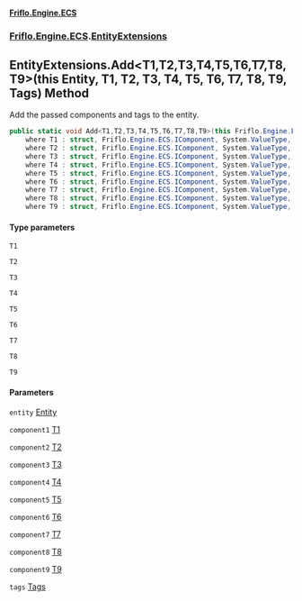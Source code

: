 #### [Friflo.Engine.ECS](index.md 'index')
### [Friflo.Engine.ECS](Friflo.Engine.ECS.md 'Friflo.Engine.ECS').[EntityExtensions](EntityExtensions.md 'Friflo.Engine.ECS.EntityExtensions')

## EntityExtensions.Add<T1,T2,T3,T4,T5,T6,T7,T8,T9>(this Entity, T1, T2, T3, T4, T5, T6, T7, T8, T9, Tags) Method

Add the passed components and tags to the entity.

```csharp
public static void Add<T1,T2,T3,T4,T5,T6,T7,T8,T9>(this Friflo.Engine.ECS.Entity entity, in T1 component1, in T2 component2, in T3 component3, in T4 component4, in T5 component5, in T6 component6, in T7 component7, in T8 component8, in T9 component9, in Friflo.Engine.ECS.Tags tags=default(Friflo.Engine.ECS.Tags))
    where T1 : struct, Friflo.Engine.ECS.IComponent, System.ValueType, System.ValueType
    where T2 : struct, Friflo.Engine.ECS.IComponent, System.ValueType, System.ValueType
    where T3 : struct, Friflo.Engine.ECS.IComponent, System.ValueType, System.ValueType
    where T4 : struct, Friflo.Engine.ECS.IComponent, System.ValueType, System.ValueType
    where T5 : struct, Friflo.Engine.ECS.IComponent, System.ValueType, System.ValueType
    where T6 : struct, Friflo.Engine.ECS.IComponent, System.ValueType, System.ValueType
    where T7 : struct, Friflo.Engine.ECS.IComponent, System.ValueType, System.ValueType
    where T8 : struct, Friflo.Engine.ECS.IComponent, System.ValueType, System.ValueType
    where T9 : struct, Friflo.Engine.ECS.IComponent, System.ValueType, System.ValueType;
```
#### Type parameters

<a name='Friflo.Engine.ECS.EntityExtensions.Add_T1,T2,T3,T4,T5,T6,T7,T8,T9_(thisFriflo.Engine.ECS.Entity,T1,T2,T3,T4,T5,T6,T7,T8,T9,Friflo.Engine.ECS.Tags).T1'></a>

`T1`

<a name='Friflo.Engine.ECS.EntityExtensions.Add_T1,T2,T3,T4,T5,T6,T7,T8,T9_(thisFriflo.Engine.ECS.Entity,T1,T2,T3,T4,T5,T6,T7,T8,T9,Friflo.Engine.ECS.Tags).T2'></a>

`T2`

<a name='Friflo.Engine.ECS.EntityExtensions.Add_T1,T2,T3,T4,T5,T6,T7,T8,T9_(thisFriflo.Engine.ECS.Entity,T1,T2,T3,T4,T5,T6,T7,T8,T9,Friflo.Engine.ECS.Tags).T3'></a>

`T3`

<a name='Friflo.Engine.ECS.EntityExtensions.Add_T1,T2,T3,T4,T5,T6,T7,T8,T9_(thisFriflo.Engine.ECS.Entity,T1,T2,T3,T4,T5,T6,T7,T8,T9,Friflo.Engine.ECS.Tags).T4'></a>

`T4`

<a name='Friflo.Engine.ECS.EntityExtensions.Add_T1,T2,T3,T4,T5,T6,T7,T8,T9_(thisFriflo.Engine.ECS.Entity,T1,T2,T3,T4,T5,T6,T7,T8,T9,Friflo.Engine.ECS.Tags).T5'></a>

`T5`

<a name='Friflo.Engine.ECS.EntityExtensions.Add_T1,T2,T3,T4,T5,T6,T7,T8,T9_(thisFriflo.Engine.ECS.Entity,T1,T2,T3,T4,T5,T6,T7,T8,T9,Friflo.Engine.ECS.Tags).T6'></a>

`T6`

<a name='Friflo.Engine.ECS.EntityExtensions.Add_T1,T2,T3,T4,T5,T6,T7,T8,T9_(thisFriflo.Engine.ECS.Entity,T1,T2,T3,T4,T5,T6,T7,T8,T9,Friflo.Engine.ECS.Tags).T7'></a>

`T7`

<a name='Friflo.Engine.ECS.EntityExtensions.Add_T1,T2,T3,T4,T5,T6,T7,T8,T9_(thisFriflo.Engine.ECS.Entity,T1,T2,T3,T4,T5,T6,T7,T8,T9,Friflo.Engine.ECS.Tags).T8'></a>

`T8`

<a name='Friflo.Engine.ECS.EntityExtensions.Add_T1,T2,T3,T4,T5,T6,T7,T8,T9_(thisFriflo.Engine.ECS.Entity,T1,T2,T3,T4,T5,T6,T7,T8,T9,Friflo.Engine.ECS.Tags).T9'></a>

`T9`
#### Parameters

<a name='Friflo.Engine.ECS.EntityExtensions.Add_T1,T2,T3,T4,T5,T6,T7,T8,T9_(thisFriflo.Engine.ECS.Entity,T1,T2,T3,T4,T5,T6,T7,T8,T9,Friflo.Engine.ECS.Tags).entity'></a>

`entity` [Entity](Entity.md 'Friflo.Engine.ECS.Entity')

<a name='Friflo.Engine.ECS.EntityExtensions.Add_T1,T2,T3,T4,T5,T6,T7,T8,T9_(thisFriflo.Engine.ECS.Entity,T1,T2,T3,T4,T5,T6,T7,T8,T9,Friflo.Engine.ECS.Tags).component1'></a>

`component1` [T1](EntityExtensions.Add_T1,T2,T3,T4,T5,T6,T7,T8,T9_(thisEntity,T1,T2,T3,T4,T5,T6,T7,T8,T9,Tags).md#Friflo.Engine.ECS.EntityExtensions.Add_T1,T2,T3,T4,T5,T6,T7,T8,T9_(thisFriflo.Engine.ECS.Entity,T1,T2,T3,T4,T5,T6,T7,T8,T9,Friflo.Engine.ECS.Tags).T1 'Friflo.Engine.ECS.EntityExtensions.Add<T1,T2,T3,T4,T5,T6,T7,T8,T9>(this Friflo.Engine.ECS.Entity, T1, T2, T3, T4, T5, T6, T7, T8, T9, Friflo.Engine.ECS.Tags).T1')

<a name='Friflo.Engine.ECS.EntityExtensions.Add_T1,T2,T3,T4,T5,T6,T7,T8,T9_(thisFriflo.Engine.ECS.Entity,T1,T2,T3,T4,T5,T6,T7,T8,T9,Friflo.Engine.ECS.Tags).component2'></a>

`component2` [T2](EntityExtensions.Add_T1,T2,T3,T4,T5,T6,T7,T8,T9_(thisEntity,T1,T2,T3,T4,T5,T6,T7,T8,T9,Tags).md#Friflo.Engine.ECS.EntityExtensions.Add_T1,T2,T3,T4,T5,T6,T7,T8,T9_(thisFriflo.Engine.ECS.Entity,T1,T2,T3,T4,T5,T6,T7,T8,T9,Friflo.Engine.ECS.Tags).T2 'Friflo.Engine.ECS.EntityExtensions.Add<T1,T2,T3,T4,T5,T6,T7,T8,T9>(this Friflo.Engine.ECS.Entity, T1, T2, T3, T4, T5, T6, T7, T8, T9, Friflo.Engine.ECS.Tags).T2')

<a name='Friflo.Engine.ECS.EntityExtensions.Add_T1,T2,T3,T4,T5,T6,T7,T8,T9_(thisFriflo.Engine.ECS.Entity,T1,T2,T3,T4,T5,T6,T7,T8,T9,Friflo.Engine.ECS.Tags).component3'></a>

`component3` [T3](EntityExtensions.Add_T1,T2,T3,T4,T5,T6,T7,T8,T9_(thisEntity,T1,T2,T3,T4,T5,T6,T7,T8,T9,Tags).md#Friflo.Engine.ECS.EntityExtensions.Add_T1,T2,T3,T4,T5,T6,T7,T8,T9_(thisFriflo.Engine.ECS.Entity,T1,T2,T3,T4,T5,T6,T7,T8,T9,Friflo.Engine.ECS.Tags).T3 'Friflo.Engine.ECS.EntityExtensions.Add<T1,T2,T3,T4,T5,T6,T7,T8,T9>(this Friflo.Engine.ECS.Entity, T1, T2, T3, T4, T5, T6, T7, T8, T9, Friflo.Engine.ECS.Tags).T3')

<a name='Friflo.Engine.ECS.EntityExtensions.Add_T1,T2,T3,T4,T5,T6,T7,T8,T9_(thisFriflo.Engine.ECS.Entity,T1,T2,T3,T4,T5,T6,T7,T8,T9,Friflo.Engine.ECS.Tags).component4'></a>

`component4` [T4](EntityExtensions.Add_T1,T2,T3,T4,T5,T6,T7,T8,T9_(thisEntity,T1,T2,T3,T4,T5,T6,T7,T8,T9,Tags).md#Friflo.Engine.ECS.EntityExtensions.Add_T1,T2,T3,T4,T5,T6,T7,T8,T9_(thisFriflo.Engine.ECS.Entity,T1,T2,T3,T4,T5,T6,T7,T8,T9,Friflo.Engine.ECS.Tags).T4 'Friflo.Engine.ECS.EntityExtensions.Add<T1,T2,T3,T4,T5,T6,T7,T8,T9>(this Friflo.Engine.ECS.Entity, T1, T2, T3, T4, T5, T6, T7, T8, T9, Friflo.Engine.ECS.Tags).T4')

<a name='Friflo.Engine.ECS.EntityExtensions.Add_T1,T2,T3,T4,T5,T6,T7,T8,T9_(thisFriflo.Engine.ECS.Entity,T1,T2,T3,T4,T5,T6,T7,T8,T9,Friflo.Engine.ECS.Tags).component5'></a>

`component5` [T5](EntityExtensions.Add_T1,T2,T3,T4,T5,T6,T7,T8,T9_(thisEntity,T1,T2,T3,T4,T5,T6,T7,T8,T9,Tags).md#Friflo.Engine.ECS.EntityExtensions.Add_T1,T2,T3,T4,T5,T6,T7,T8,T9_(thisFriflo.Engine.ECS.Entity,T1,T2,T3,T4,T5,T6,T7,T8,T9,Friflo.Engine.ECS.Tags).T5 'Friflo.Engine.ECS.EntityExtensions.Add<T1,T2,T3,T4,T5,T6,T7,T8,T9>(this Friflo.Engine.ECS.Entity, T1, T2, T3, T4, T5, T6, T7, T8, T9, Friflo.Engine.ECS.Tags).T5')

<a name='Friflo.Engine.ECS.EntityExtensions.Add_T1,T2,T3,T4,T5,T6,T7,T8,T9_(thisFriflo.Engine.ECS.Entity,T1,T2,T3,T4,T5,T6,T7,T8,T9,Friflo.Engine.ECS.Tags).component6'></a>

`component6` [T6](EntityExtensions.Add_T1,T2,T3,T4,T5,T6,T7,T8,T9_(thisEntity,T1,T2,T3,T4,T5,T6,T7,T8,T9,Tags).md#Friflo.Engine.ECS.EntityExtensions.Add_T1,T2,T3,T4,T5,T6,T7,T8,T9_(thisFriflo.Engine.ECS.Entity,T1,T2,T3,T4,T5,T6,T7,T8,T9,Friflo.Engine.ECS.Tags).T6 'Friflo.Engine.ECS.EntityExtensions.Add<T1,T2,T3,T4,T5,T6,T7,T8,T9>(this Friflo.Engine.ECS.Entity, T1, T2, T3, T4, T5, T6, T7, T8, T9, Friflo.Engine.ECS.Tags).T6')

<a name='Friflo.Engine.ECS.EntityExtensions.Add_T1,T2,T3,T4,T5,T6,T7,T8,T9_(thisFriflo.Engine.ECS.Entity,T1,T2,T3,T4,T5,T6,T7,T8,T9,Friflo.Engine.ECS.Tags).component7'></a>

`component7` [T7](EntityExtensions.Add_T1,T2,T3,T4,T5,T6,T7,T8,T9_(thisEntity,T1,T2,T3,T4,T5,T6,T7,T8,T9,Tags).md#Friflo.Engine.ECS.EntityExtensions.Add_T1,T2,T3,T4,T5,T6,T7,T8,T9_(thisFriflo.Engine.ECS.Entity,T1,T2,T3,T4,T5,T6,T7,T8,T9,Friflo.Engine.ECS.Tags).T7 'Friflo.Engine.ECS.EntityExtensions.Add<T1,T2,T3,T4,T5,T6,T7,T8,T9>(this Friflo.Engine.ECS.Entity, T1, T2, T3, T4, T5, T6, T7, T8, T9, Friflo.Engine.ECS.Tags).T7')

<a name='Friflo.Engine.ECS.EntityExtensions.Add_T1,T2,T3,T4,T5,T6,T7,T8,T9_(thisFriflo.Engine.ECS.Entity,T1,T2,T3,T4,T5,T6,T7,T8,T9,Friflo.Engine.ECS.Tags).component8'></a>

`component8` [T8](EntityExtensions.Add_T1,T2,T3,T4,T5,T6,T7,T8,T9_(thisEntity,T1,T2,T3,T4,T5,T6,T7,T8,T9,Tags).md#Friflo.Engine.ECS.EntityExtensions.Add_T1,T2,T3,T4,T5,T6,T7,T8,T9_(thisFriflo.Engine.ECS.Entity,T1,T2,T3,T4,T5,T6,T7,T8,T9,Friflo.Engine.ECS.Tags).T8 'Friflo.Engine.ECS.EntityExtensions.Add<T1,T2,T3,T4,T5,T6,T7,T8,T9>(this Friflo.Engine.ECS.Entity, T1, T2, T3, T4, T5, T6, T7, T8, T9, Friflo.Engine.ECS.Tags).T8')

<a name='Friflo.Engine.ECS.EntityExtensions.Add_T1,T2,T3,T4,T5,T6,T7,T8,T9_(thisFriflo.Engine.ECS.Entity,T1,T2,T3,T4,T5,T6,T7,T8,T9,Friflo.Engine.ECS.Tags).component9'></a>

`component9` [T9](EntityExtensions.Add_T1,T2,T3,T4,T5,T6,T7,T8,T9_(thisEntity,T1,T2,T3,T4,T5,T6,T7,T8,T9,Tags).md#Friflo.Engine.ECS.EntityExtensions.Add_T1,T2,T3,T4,T5,T6,T7,T8,T9_(thisFriflo.Engine.ECS.Entity,T1,T2,T3,T4,T5,T6,T7,T8,T9,Friflo.Engine.ECS.Tags).T9 'Friflo.Engine.ECS.EntityExtensions.Add<T1,T2,T3,T4,T5,T6,T7,T8,T9>(this Friflo.Engine.ECS.Entity, T1, T2, T3, T4, T5, T6, T7, T8, T9, Friflo.Engine.ECS.Tags).T9')

<a name='Friflo.Engine.ECS.EntityExtensions.Add_T1,T2,T3,T4,T5,T6,T7,T8,T9_(thisFriflo.Engine.ECS.Entity,T1,T2,T3,T4,T5,T6,T7,T8,T9,Friflo.Engine.ECS.Tags).tags'></a>

`tags` [Tags](Tags.md 'Friflo.Engine.ECS.Tags')